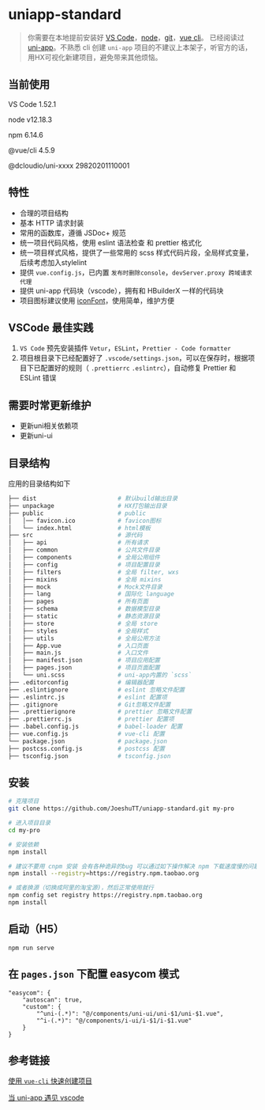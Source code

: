 # uniapp-standard

> 你需要在本地提前安装好 [VS Code](https://code.visualstudio.com/)，[node](http://nodejs.org/)，[git](https://git-scm.com/)，[vue cli](https://cli.vuejs.org/)。
已经阅读过 [uni-app](https://uniapp.dcloud.io/quickstart-cli)。不熟悉 cli 创建 `uni-app` 项目的不建议上本架子，听官方的话，用HX可视化新建项目，避免带来其他烦恼。


## 当前使用

VS Code 1.52.1

node v12.18.3

npm 6.14.6

@vue/cli 4.5.9

@dcloudio/uni-xxxx  29820201110001

## 特性

- 合理的项目结构
- 基本 HTTP 请求封装
- 常用的函数库，遵循 JSDoc+ 规范
- 统一项目代码风格，使用 eslint 语法检查 和 prettier 格式化
- 统一项目样式风格，提供了一些常用的 scss 样式代码片段，全局样式变量，后续考虑加入stylelint
- 提供 `vue.config.js`，已内置 `发布时删除console`，`devServer.proxy 跨域请求代理`
- 提供 uni-app 代码块（vscode），拥有和 HBuilderX 一样的代码块
- 项目图标建议使用 [iconFont](https://www.iconfont.cn/)，使用简单，维护方便

## VSCode 最佳实践

1. `VS Code` 预先安装插件 `Vetur`，`ESLint`，`Prettier - Code formatter`
2. 项目根目录下已经配置好了 `.vscode/settings.json`，可以在保存时，根据项目下已配置好的规则（ `.prettierrc` `.eslintrc`），自动修复 Prettier 和 ESLint 错误

## 需要时常更新维护

- 更新uni相关依赖项
- 更新uni-ui
## 目录结构

应用的目录结构如下

```bash
├── dist                       # 默认build输出目录
├── unpackage                  # HX打包输出目录
├── public                     # public
│   │── favicon.ico            # favicon图标
│   └── index.html             # html模板
├── src                        # 源代码
│   ├── api                    # 所有请求
│   ├── common                 # 公共文件目录
│   ├── components             # 全局公用组件
│   ├── config                 # 项目配置目录
│   ├── filters                # 全局 filter, wxs
│   ├── mixins                 # 全局 mixins
│   ├── mock                   # Mock文件目录
│   ├── lang                   # 国际化 language
│   ├── pages                  # 所有页面
│   ├── schema                 # 数据模型目录
│   ├── static                 # 静态资源目录
│   ├── store                  # 全局 store
│   ├── styles                 # 全局样式
│   ├── utils                  # 全局公用方法
│   ├── App.vue                # 入口页面
│   ├── main.js                # 入口文件
│   ├── manifest.json          # 项目应用配置
│   ├── pages.json             # 项目页面配置
│   └── uni.scss               # uni-app内置的 `scss`
├── .editorconfig              # 编辑器配置
├── .eslintignore              # eslint 忽略文件配置
├── .eslintrc.js               # eslint 配置项
├── .gitignore                 # Git忽略文件配置
├── .prettierignore            # prettier 忽略文件配置
├── .prettierrc.js             # prettier 配置项
├── .babel.config.js           # babel-loader 配置
├── vue.config.js              # vue-cli 配置
└── package.json               # package.json
├── postcss.config.js          # postcss 配置
├── tsconfig.json              # tsconfig.json

```

## 安装

```bash
# 克隆项目
git clone https://github.com/JoeshuTT/uniapp-standard.git my-pro

# 进入项目目录
cd my-pro

# 安装依赖
npm install

# 建议不要用 cnpm 安装 会有各种诡异的bug 可以通过如下操作解决 npm 下载速度慢的问题
npm install --registry=https://registry.npm.taobao.org

# 或者换源（切换成阿里的淘宝源)，然后正常使用就行
npm config set registry https://registry.npm.taobao.org
npm install
```

## 启动（H5）

```
npm run serve
```
## 在 `pages.json` 下配置 easycom 模式

```
"easycom": {
    "autoscan": true,
    "custom": {
        "^uni-(.*)": "@/components/uni-ui/uni-$1/uni-$1.vue",
        "^i-(.*)": "@/components/i-ui/i-$1/i-$1.vue"
    }
}
```

## 参考链接

[使用 `vue-cli` 快速创建项目](https://uniapp.dcloud.io/quickstart-cli)

[当 uni-app 遇见 vscode](https://ask.dcloud.net.cn/article/36286)
